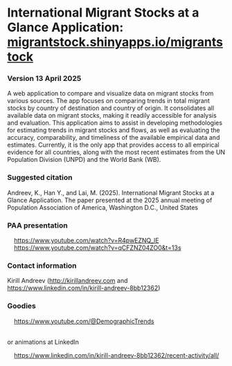 # International Migrant Stocks at a Glance Application: [migrantstock.shinyapps.io/migrantstock](migrantstock.shinyapps.io/migrantstock)
### Version 13 April 2025

A web application to compare and visualize data on migrant stocks from various sources. The app focuses on comparing trends in total migrant stocks by country of destination and country of origin. It consolidates all available data on migrant stocks, making it readily accessible for analysis and evaluation. This application aims to assist in developing methodologies for estimating trends in migrant stocks and flows, as well as evaluating the accuracy, comparability, and timeliness of the available empirical data and estimates. Currently, it is the only app that provides access to all empirical evidence for all countries, along with the most recent estimates from the UN Population Division (UNPD) and the World Bank (WB).

### Suggested citation
Andreev, K., Han Y., and Lai, M. (2025). International Migrant Stocks at a Glance Application. The paper presented at the 2025 annual meeting of Population Association of America, Washington D.C., United States

### PAA presentation
&nbsp;&nbsp;&nbsp;&nbsp;https://www.youtube.com/watch?v=R4pwEZNQ_lE<br/>
&nbsp;&nbsp;&nbsp;&nbsp;https://www.youtube.com/watch?v=qCFZNZ04ZO0&t=13s<br/>
	
### Contact information<br/>
Kirill Andreev (http://kirillandreev.com and https://www.linkedin.com/in/kirill-andreev-8bb12362)<br/>

### Goodies
&nbsp;&nbsp;&nbsp;&nbsp;https://www.youtube.com/@DemographicTrends

<br/>or animations at LinkedIn<br/>

&nbsp;&nbsp;&nbsp;&nbsp;https://www.linkedin.com/in/kirill-andreev-8bb12362/recent-activity/all/


